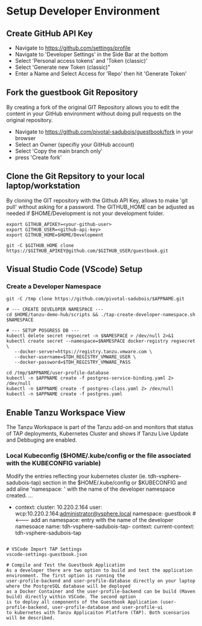 # Setup Developer Environment
## Create GitHub API Key
- Navigate to https://github.com/settings/profile
- Navigate to 'Developer Settings' in the Side Bar at the bottom
- Select 'Personal access tokens' and 'Token (classic)'
- Select 'Generate new Token (classic)"
- Enter a Name and Select Access for 'Repo' then hit 'Generate Token'

## Fork the guestbook Git Repository
By creating a fork of the original GIT Repository allows you to edit the content in your GitHub environment without doing pull requests on the original repository.
- Navigate to https://github.com/pivotal-sadubois/guestbook/fork in your browser
- Select an Owner (specifiy your GitHub account)
- Select 'Copy the main branch only'
- press 'Create fork'

## Clone the Git Repsitory to your local laptop/workstation
By cloning the GIT repository with the Github API Key, allows to make 'git pull' without asking for a password. The GITHUB_HOME can be adjusted as needed if $HOME/Development is not your development folder.
```
export GITHUB_APIKEY=<your-github-user>
export GITHUB_USER=<github-api-key>
export GITHUB_HOME=$HOME/Development

git -C $GITHUB_HOME clone https://$GITHUB_APIKEY@github.com/$GITHUB_USER/guestbook.git
```

## Visual Studio Code (VScode) Setup


### Create a Developer Namespace
```
git -C /tmp clone https://github.com/pivotal-sadubois/$APPNAME.git

# --- CREATE DEVELOPER NAMESPACE ---
cd $HOME/tanzu-demo-hub/scripts && ./tap-create-developer-namespace.sh $NAMESPACE

# --- SETUP POSGRESS DB ---
kubectl delete secret regsecret -n $NAMESPACE > /dev/null 2>&1
kubectl create secret --namespace=$NAMESPACE docker-registry regsecret \
   --docker-server=https://registry.tanzu.vmware.com \
   --docker-username=$TDH_REGISTRY_VMWARE_USER \
   --docker-password=$TDH_REGISTRY_VMWARE_PASS

cd /tmp/$APPNAME/user-profile-database
kubectl -n $APPNAME create -f postgres-service-binding.yaml 2> /dev/null
kubectl -n $APPNAME create -f postgres-class.yaml 2> /dev/null
kubectl -n $APPNAME create -f postgres.yaml
```

## Enable Tanzu Workspace View
The Tanzu Workspace is part of the Tanzu add-on and monitors that status of TAP deployments, Kubernetes Cluster and
shows if Tanzu Live Update and Debbuging are enabled.

### Local Kubeconfig ($HOME/.kube/config or the file associated with the KUBECONFIG variable)
Modify the entries reflecting your kubernetes cluster (ie. tdh-vsphere-sadubois-tap) section in the $HOME/.kube/config or
$KUBECONFIG and add aline 'namespace: <name>' with the name of the developer namespace created.
...
- context:
    cluster: 10.220.2.164
    user: wcp:10.220.2.164:administrator@vsphere.local
    namespace: guestbook   # <--- add an namespace: entry with the name of the developer namesoace
  name: tdh-vsphere-sadubois-tap- context:
current-context: tdh-vsphere-sadubois-tap
```

# VSCode Import TAP Settings
vscode-settings-guestbook.json

# Compile and Test the Guestbook Application
As a developer there are two option to build and test the application environment. The first option is running the
user-profile-backend and user-profile-database directly on your laptop where the PostgreSQL database will be deployed
as a Docker Container and the user-profile-backend can be build (Maven build) directly within VSCode. The second option
is to deploy all components of the Guestbook Application (user-profile-backend, user-profile-database and user-profile-ui
to kubernetes with Tanzu Applicaiton Platform (TAP). Both scensarios will be described.


